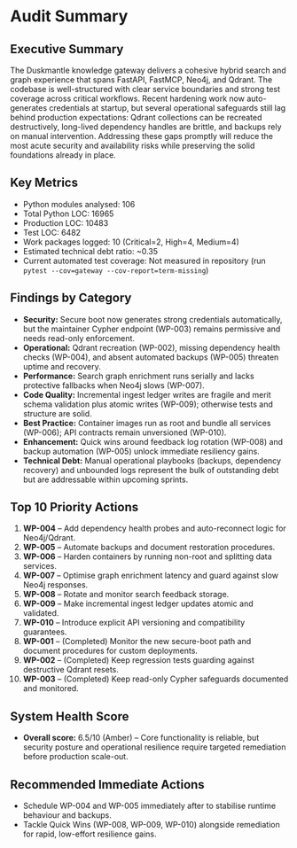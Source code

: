 # Audit Summary

## Executive Summary
The Duskmantle knowledge gateway delivers a cohesive hybrid search and graph experience that spans FastAPI, FastMCP, Neo4j, and Qdrant. The codebase is well-structured with clear service boundaries and strong test coverage across critical workflows. Recent hardening work now auto-generates credentials at startup, but several operational safeguards still lag behind production expectations: Qdrant collections can be recreated destructively, long-lived dependency handles are brittle, and backups rely on manual intervention. Addressing these gaps promptly will reduce the most acute security and availability risks while preserving the solid foundations already in place.

## Key Metrics
- Python modules analysed: 106
- Total Python LOC: 16965
- Production LOC: 10483
- Test LOC: 6482
- Work packages logged: 10 (Critical=2, High=4, Medium=4)
- Estimated technical debt ratio: ~0.35
- Current automated test coverage: Not measured in repository (run `pytest --cov=gateway --cov-report=term-missing`)

## Findings by Category
- **Security:** Secure boot now generates strong credentials automatically, but the maintainer Cypher endpoint (WP-003) remains permissive and needs read-only enforcement.
- **Operational:** Qdrant recreation (WP-002), missing dependency health checks (WP-004), and absent automated backups (WP-005) threaten uptime and recovery.
- **Performance:** Search graph enrichment runs serially and lacks protective fallbacks when Neo4j slows (WP-007).
- **Code Quality:** Incremental ingest ledger writes are fragile and merit schema validation plus atomic writes (WP-009); otherwise tests and structure are solid.
- **Best Practice:** Container images run as root and bundle all services (WP-006); API contracts remain unversioned (WP-010).
- **Enhancement:** Quick wins around feedback log rotation (WP-008) and backup automation (WP-005) unlock immediate resiliency gains.
- **Technical Debt:** Manual operational playbooks (backups, dependency recovery) and unbounded logs represent the bulk of outstanding debt but are addressable within upcoming sprints.

## Top 10 Priority Actions
1. **WP-004** – Add dependency health probes and auto-reconnect logic for Neo4j/Qdrant.
2. **WP-005** – Automate backups and document restoration procedures.
3. **WP-006** – Harden containers by running non-root and splitting data services.
4. **WP-007** – Optimise graph enrichment latency and guard against slow Neo4j responses.
5. **WP-008** – Rotate and monitor search feedback storage.
6. **WP-009** – Make incremental ingest ledger updates atomic and validated.
7. **WP-010** – Introduce explicit API versioning and compatibility guarantees.
8. **WP-001** – (Completed) Monitor the new secure-boot path and document procedures for custom deployments.
9. **WP-002** – (Completed) Keep regression tests guarding against destructive Qdrant resets.
10. **WP-003** – (Completed) Keep read-only Cypher safeguards documented and monitored.

## System Health Score
- **Overall score:** 6.5/10 (Amber) – Core functionality is reliable, but security posture and operational resilience require targeted remediation before production scale-out.

## Recommended Immediate Actions
- Schedule WP-004 and WP-005 immediately after to stabilise runtime behaviour and backups.
- Tackle Quick Wins (WP-008, WP-009, WP-010) alongside remediation for rapid, low-effort resilience gains.
